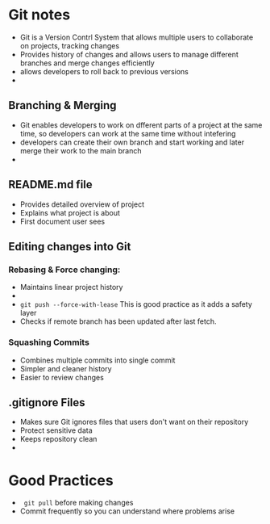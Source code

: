 # Git notes


- Git is a Version Contrl System that allows multiple users to collaborate on projects, tracking changes
- Provides history of changes and allows users to manage different branches and merge changes efficiently
- allows developers to roll back to previous versions
- 


## Branching & Merging

- Git enables developers to work on dfferent parts of a project at the same time, so developers can work at the same time without intefering
- developers can create their own branch and start working and later merge their work to the main branch
-

## README.md file

- Provides detailed overview of project
- Explains what project is about 
- First document user sees

## Editing changes into Git

### Rebasing & Force changing:

- Maintains linear project history 
- 
- ```git push --force-with-lease``` This is good practice as it adds a safety layer
- Checks if remote branch has been updated after last fetch.

### Squashing Commits
- Combines multiple commits into single commit
- Simpler and cleaner history
- Easier to review changes 

## .gitignore Files
- Makes sure Git ignores files that users don't want on their repository
- Protect sensitive data
- Keeps repository clean
- 

# Good Practices
- ``` git pull``` before making changes
- Commit frequently so you can understand where problems arise

